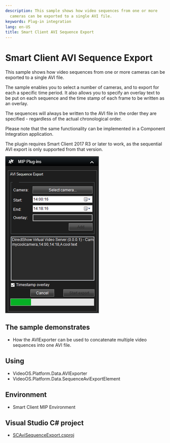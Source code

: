 ```yaml
---
description: This sample shows how video sequences from one or more
  cameras can be exported to a single AVI file.
keywords: Plug-in integration
lang: en-US
title: Smart Client AVI Sequence Export
---
```


# Smart Client AVI Sequence Export

This sample shows how video sequences from one or more cameras can be
exported to a single AVI file.

The sample enables you to select a number of cameras, and to export for
each a specific time period. It also allows you to specify an overlay
text to be put on each sequence and the time stamp of each frame to be
written as an overlay.

The sequences will always be written to the AVI file in the order they
are specified - regardless of the actual chronological order.

Please note that the same functionality can be implemented in a
Component Integration application.

The plugin requires Smart Client 2017 R3 or later to work, as the
sequential AVI export is only supported from that version.

![](SCAviSequenceExport.png)

## The sample demonstrates

-   How the AVIExporter can be used to concatenate multiple video
    sequences into one AVI file.

## Using

-   VideoOS.Platform.Data.AVIExporter
-   VideoOS.Platform.Data.SequenceAviExportElement

## Environment

-   Smart Client MIP Environment

## Visual Studio C\# project

-   [SCAviSequenceExport.csproj](javascript:openLink('..\\\\PluginSamples\\\\SCAviSequenceExport\\\\SCAviSequenceExport.csproj');)
